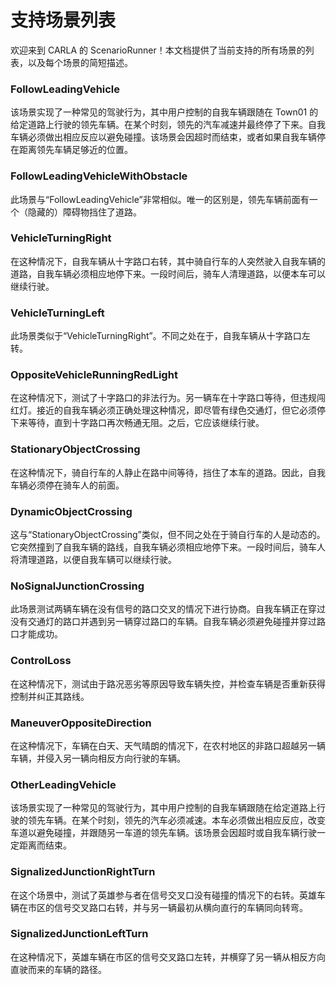 # 支持场景列表

欢迎来到 CARLA 的 ScenarioRunner！本文档提供了当前支持的所有场景的列表，以及每个场景的简短描述。

### FollowLeadingVehicle
该场景实现了一种常见的驾驶行为，其中用户控制的自我车辆跟随在 Town01 的给定道路上行驶的领先车辆。在某个时刻，领先的汽车减速并最终停了下来。自我车辆必须做出相应反应以避免碰撞。该场景会因超时而结束，或者如果自我车辆停在距离领先车辆足够近的位置。

### FollowLeadingVehicleWithObstacle
此场景与“FollowLeadingVehicle”非常相似。唯一的区别是，领先车辆前面有一个（隐藏的）障碍物挡住了道路。

### VehicleTurningRight
在这种情况下，自我车辆从十字路口右转，其中骑自行车的人突然驶入自我车辆的道路，自我车辆必须相应地停下来。一段时间后，骑车人清理道路，以便本车可以继续行驶。

### VehicleTurningLeft
此场景类似于“VehicleTurningRight”。不同之处在于，自我车辆从十字路口左转。

### OppositeVehicleRunningRedLight
在这种情况下，测试了十字路口的非法行为。另一辆车在十字路口等待，但违规闯红灯。接近的自我车辆必须正确处理这种情况，即尽管有绿色交通灯，但它必须停下来等待，直到十字路口再次畅通无阻。之后，它应该继续行驶。

### StationaryObjectCrossing
在这种情况下，骑自行车的人静止在路中间等待，挡住了本车的道路。因此，自我车辆必须停在骑车人的前面。

### DynamicObjectCrossing
这与“StationaryObjectCrossing”类似，但不同之处在于骑自行车的人是动态的。它突然撞到了自我车辆的路线，自我车辆必须相应地停下来。一段时间后，骑车人将清理道路，以便自我车辆可以继续行驶。

### NoSignalJunctionCrossing
此场景测试两辆车辆在没有信号的路口交叉的情况下进行协商。自我车辆正在穿过没有交通灯的路口并遇到另一辆穿过路口的车辆。自我车辆必须避免碰撞并穿过路口才能成功。

### ControlLoss
在这种情况下，测试由于路况恶劣等原因导致车辆失控，并检查车辆是否重新获得控制并纠正其路线。 

### ManeuverOppositeDirection
在这种情况下，车辆在白天、天气晴朗的情况下，在农村地区的非路口超越另一辆车辆，并侵入另一辆向相反方向行驶的车辆。 

### OtherLeadingVehicle
该场景实现了一种常见的驾驶行为，其中用户控制的自我车辆跟随在给定道路上行驶的领先车辆。在某个时刻，领先的汽车必须减速。本车必须做出相应反应，改变车道以避免碰撞，并跟随另一车道的领先车辆。该场景会因超时或自我车辆行驶一定距离而结束。

### SignalizedJunctionRightTurn
在这个场景中，测试了英雄参与者在信号交叉口没有碰撞的情况下的右转。英雄车辆在市区的信号交叉路口右转，并与另一辆最初从横向直行的车辆同向转弯。 

### SignalizedJunctionLeftTurn
在这种情况下，英雄车辆在市区的信号交叉路口左转，并横穿了另一辆从相反方向直驶而来的车辆的路径。
